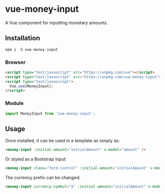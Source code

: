 # vue-money-input

A Vue component for inputting monetary amounts.

## Installation

```js
npm i -S vue-money-input
```

### Browser

```html
<script type="text/javascript" src="https://unpkg.com/vue"></script>
<script type="text/javascript" src="https://unpkg.com/vue-money-input"></script>
<script type="text/javascript">
  Vue.use(MoneyInput);
</script>
```

### Module

```js
import MoneyInput from 'vue-money-input';
```

## Usage

Once installed, it can be used in a template as simply as:

```html
<money-input :initial-amount="initialAmount" v-model="amount" />
```

Or styled as a Bootstrap input:

```html
<money-input class="form-control" :initial-amount="initialAmount" v-model="amount" />
```

The currency prefix can be changed:

```html
<money-input currency-symbol="$" :initial-amount="initialAmount" v-model="amount" />
```
